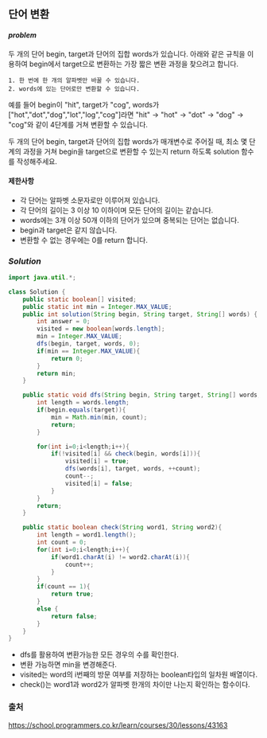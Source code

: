 ## **단어 변환**


#### ***problem***
두 개의 단어 begin, target과 단어의 집합 words가 있습니다. 아래와 같은 규칙을 이용하여 begin에서 target으로 변환하는 가장 짧은 변환 과정을 찾으려고 합니다.
```
1. 한 번에 한 개의 알파벳만 바꿀 수 있습니다.
2. words에 있는 단어로만 변환할 수 있습니다.
```
예를 들어 begin이 "hit", target가 "cog", words가 ["hot","dot","dog","lot","log","cog"]라면 "hit" -> "hot" -> "dot" -> "dog" -> "cog"와 같이 4단계를 거쳐 변환할 수 있습니다.

두 개의 단어 begin, target과 단어의 집합 words가 매개변수로 주어질 때, 최소 몇 단계의 과정을 거쳐 begin을 target으로 변환할 수 있는지 return 하도록 solution 함수를 작성해주세요.

#### **제한사항**
- 각 단어는 알파벳 소문자로만 이루어져 있습니다.
- 각 단어의 길이는 3 이상 10 이하이며 모든 단어의 길이는 같습니다.
- words에는 3개 이상 50개 이하의 단어가 있으며 중복되는 단어는 없습니다.
- begin과 target은 같지 않습니다.
- 변환할 수 없는 경우에는 0를 return 합니다.

### ***Solution***
``` java
import java.util.*;

class Solution {
    public static boolean[] visited;
    public static int min = Integer.MAX_VALUE;
    public int solution(String begin, String target, String[] words) {
        int answer = 0;
        visited = new boolean[words.length];
        min = Integer.MAX_VALUE;
        dfs(begin, target, words, 0);
        if(min == Integer.MAX_VALUE){
            return 0;
        }
        return min;
    }

    public static void dfs(String begin, String target, String[] words, int count){
        int length = words.length;
        if(begin.equals(target)){
            min = Math.min(min, count);
            return;
        }

        for(int i=0;i<length;i++){
            if(!visited[i] && check(begin, words[i])){
                visited[i] = true;
                dfs(words[i], target, words, ++count);
                count--;
                visited[i] = false;
            }
        }
        return;
    }

    public static boolean check(String word1, String word2){
        int length = word1.length();
        int count = 0;
        for(int i=0;i<length;i++){
            if(word1.charAt(i) != word2.charAt(i)){
                count++;
            }
        }
        if(count == 1){
            return true;
        }
        else {
            return false;
        }
    }
}
```
- dfs를 활용하여 변환가능한 모든 경우의 수를 확인한다.
- 변환 가능하면 min을 변경해준다.
- visited는 word의 i번째의 방문 여부를 저장하는 boolean타입의 일차원 배열이다.
- check()는 word1과 word2가 알파벳 한개의 차이만 나는지 확인하는 함수이다.

### 출처
https://school.programmers.co.kr/learn/courses/30/lessons/43163